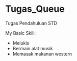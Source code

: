 # Tugas_Queue
Tugas Pendahuluan STD

My Basic Skill:
- Melukis
- Bermain alat musik
- Memasak makanan western
